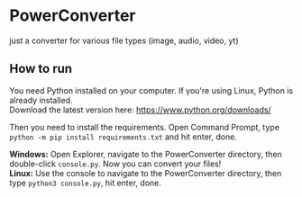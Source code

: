 # PowerConverter
just a converter for various file types (image, audio, video, yt)

## How to run
You need Python installed on your computer. If you're using Linux, Python is already installed.\
Download the latest version here: https://www.python.org/downloads/ 

Then you need to install the requirements. Open Command Prompt, type `python -m pip install requirements.txt` and hit enter, done. 

__Windows:__ Open Explorer, navigate to the PowerConverter directory, then double-click `console.py`. Now you can convert your files! \
__Linux:__ Use the console to navigate to the PowerConverter directory, then type `python3 console.py`, hit enter, done.
